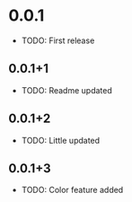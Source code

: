 # 0.0.1

* TODO: First release

## 0.0.1+1

* TODO: Readme updated

## 0.0.1+2

* TODO: Little updated

## 0.0.1+3

* TODO: Color feature added
